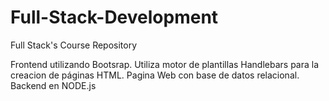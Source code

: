 # Full-Stack-Development
Full Stack's Course Repository

Frontend utilizando Bootsrap.
Utiliza motor de plantillas Handlebars para la creacion de páginas HTML.
Pagina Web con base de datos relacional.
Backend en NODE.js

